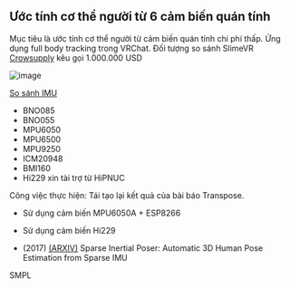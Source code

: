 ## Ước tính cơ thể người từ 6 cảm biến quán tính

Mục tiêu là ước tính cơ thể người từ cảm biến quán tính chi phí thấp. Ứng dụng full body tracking trong VRChat. Đối tượng so sánh SlimeVR [Crowsupply](https://www.crowdsupply.com/slimevr/slimevr-full-body-tracker) kêu gọi 1.000.000 USD

![image](https://user-images.githubusercontent.com/99313947/177080878-94779625-96d5-4c1e-932d-d92f5cefaff5.png)

[So sánh IMU](https://docs.slimevr.dev/diy/imu-comparison.html)
- BNO085
- BNO055
- MPU6050
- MPU6500
- MPU9250
- ICM20948
- BMI160
- Hi229 xin tài trợ từ HiPNUC

Công việc thực hiện: Tái tạo lại kết quả của bài báo Transpose.
- Sử dụng cảm biến MPU6050A + ESP8266
- Sử dụng cảm biến Hi229

- (2017) [(ARXIV)](https://arxiv.org/abs/1703.08014) Sparse Inertial Poser: Automatic 3D Human Pose Estimation from Sparse IMU

SMPL
